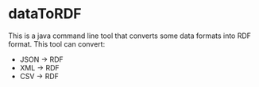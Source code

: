 # dataToRDF
This is a java command line tool that converts some data formats into RDF format. This tool can convert:
+ JSON -> RDF
+ XML -> RDF
+ CSV -> RDF
